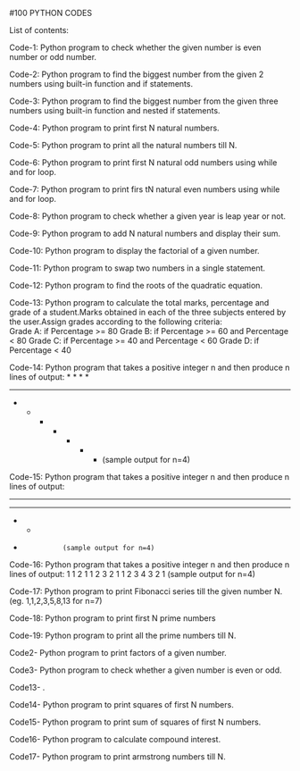 #100 PYTHON CODES 


List of contents:

Code-1: Python program to check whether the given number is even number or odd number.

Code-2: Python program to find the biggest number from the given 2 numbers using built-in function and if statements.

Code-3: Python program to find the biggest number from the given three numbers using built-in function and nested if statements.

Code-4: Python program to print first N natural numbers.

Code-5: Python program to print all the natural numbers till N.

Code-6: Python program to print first N natural odd numbers using while and for loop.

Code-7: Python program to print firs tN natural even numbers using while and for loop.

Code-8: Python program to check whether a given year is leap year or not.

Code-9: Python program to add N natural numbers and display their sum.

Code-10: Python program to display the factorial of a given number.

Code-11: Python program to swap two numbers in a single statement.

Code-12: Python program to find the roots of the quadratic equation.

Code-13: Python program to calculate the total marks, percentage and grade of a student.Marks obtained in each of the three subjects entered by the user.Assign grades according to the following criteria: 	
Grade A: if Percentage >= 80 
Grade B: if Percentage >= 60 and Percentage < 80 
Grade C: if Percentage >= 40 and Percentage < 60 
Grade D: if Percentage < 40

Code-14: Python program that takes a positive integer n and then produce n lines of output:
          *
    *	*	*
  *	*	*	*	*
*	*	*	*	*	*	*	 (sample output for n=4)

Code-15: Python program that takes a positive integer n and then produce n lines of output:
*	*	*	*
*	*	*
*	*	
*				(sample output for n=4)

Code-16: Python program that takes a positive integer n and then produce n lines of output:
               1
         1	2	1
     1    2	3    2	1
1	2	3	4	3	2	1 	(sample output for n=4)

Code-17: Python program to print Fibonacci series till the given number N. (eg. 1,1,2,3,5,8,13 for n=7) 

Code-18: Python program to print first N prime numbers

Code-19: Python program to print all the prime numbers till N.



Code2- Python program to print factors of a given number.

Code3- Python program to check whether a given number is even or odd.

Code13- .

Code14- Python program to print squares of first N numbers.

Code15- Python program to print sum of squares of first N numbers.

Code16- Python program to calculate compound interest.

Code17- Python program to print armstrong numbers till N.



